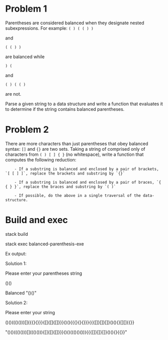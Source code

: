 # Problem 1
Parentheses are considered balanced when they designate nested subexpressions. 
For example:
`( ) ( ( ) )`

and 

`( ( ) )`

are balanced while 

`) (` 

and 

`( ) ( ( )`

are not.

Parse a given string to a data structure and write a function that evaluates it to determine if the string contains balanced parentheses.

# Problem 2
There are more characters than just parentheses that obey balanced syntax:  `[]`  and `{}` are two sets. Taking a string of comprised only of characters from `( ) [ ] { }` (no whitespace), write a function that computes the following reduction:  

        - If a substring is balanced and enclosed by a pair of brackets, `[ [ ] ]`, replace the brackets and substring by `{}`
        
        - If a substring is balanced and enclosed by a pair of braces, `{ { } }`, replace the braces and substring by `( )`
        
        - If possible, do the above in a single traversal of the data-structure.

# Build and exec
stack build

stack exec balanced-parenthesis-exe


Ex output: 

Solution 1:

Please enter your parentheses string

()()

Balanced "()()"

Solution 2:

Please enter your string

()()((()()))[][](((())())()){{{}{}}}{[]{[]{[]}}}()(){{{}{}{}}}{{{[]}[]}[]}()(){}[][]{{}}

"()()((()()))[][](((())())())((()())){[]{[]{[]}}}()()((()()())){{{[]}[]}[]}()(){}[](()){{}}"
